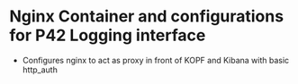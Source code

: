# Nginx Container and configurations for P42 Logging interface

* Configures nginx to act as proxy in front of KOPF and Kibana with basic http_auth